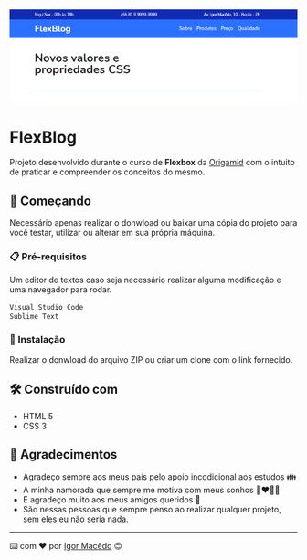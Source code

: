 <!-- ************************************* Imagem ********************************************* -->
<div align="center">
  <img src="src/img/logoReadme.png" alt="imagem">
</div>

<!-- ************************************* Título ********************************************* -->

# FlexBlog

Projeto desenvolvido durante o curso de <b>Flexbox</b> da [Origamid](https://www.origamid.com/) com o intuito de praticar e compreender os conceitos do mesmo.

## 🚀 Começando

Necessário apenas realizar o donwload ou baixar uma cópia do projeto para você testar, utilizar ou alterar em sua própria máquina.

### 📋 Pré-requisitos

Um editor de textos caso seja necessário realizar alguma modificação e uma navegador para rodar.

```
Visual Studio Code
Sublime Text
```

### 🔧 Instalação

Realizar o donwload do arquivo ZIP ou criar um clone com o link fornecido.

## 🛠️ Construído com

- HTML 5
- CSS 3

## 🎁 Agradecimentos

- Agradeço sempre aos meus pais pelo apoio incodicional aos estudos 👪
- A minha namorada que sempre me motiva com meus sonhos 👩‍❤️‍💋‍👨
- E agradeço muito aos meus amigos queridos 🕺
- São nessas pessoas que sempre penso ao realizar qualquer projeto, sem eles eu não seria nada.

---

⌨️ com ❤️ por [Igor Macêdo](https://github.com/igormacedo97) 😊
